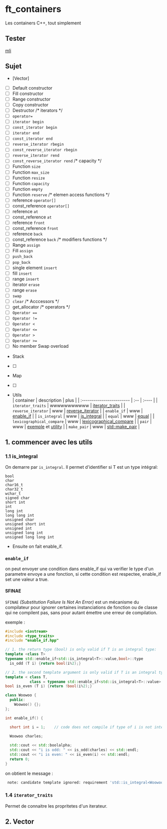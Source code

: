 # ft_containers
Les containers C++, tout simplement

## Tester

[mli](https://github.com/mli42/containers_test)

## Sujet

* [Vector]
- [ ] Default constructor
- [ ] Fill constructor
- [ ] Range constructor
- [ ] Copy constructor
- [ ] Destructor
  /* iterators */
- [ ] `operator=`
- [ ] `iterator begin`
- [ ] `const_iterator begin`
- [ ] `iterator end`
- [ ] `const_iterator end`
- [ ] `reverse_iterator rbegin`
- [ ] `const_reverse_iterator rbegin`
- [ ] `reverse_iterator rend`
- [ ] `const_reverse_iterator rend`
  /* capacity */
- [ ] Function `size`
- [ ] Function `max_size`
- [ ] Function `resize`
- [ ] Function `capacity`
- [ ] Function `empty`
- [ ] Function `reserve`
  /* elemen access functions */
- [ ] reference `operator[]`
- [ ] const_reference `operator[]`
- [ ] reference `at`
- [ ] const_reference `at`
- [ ] reference `front`
- [ ] const_reference `front`
- [ ] reference `back`
- [ ] const_reference `back`
  /* modifiers functions */
- [ ] Range `assign`
- [ ] Fill `assign`
- [ ] `push_back`
- [ ] `pop_back`
- [ ] single element `insert`
- [ ] fill `insert`
- [ ] range `insert`
- [ ] iterator `erase`
- [ ] range `erase`
- [ ] `swap`
- [ ] `clear`
  /* Acccessors */
- [ ] get_allocator
  /* operators */
- [ ] `Operator ==`
- [ ] `Operator !=`
- [ ] `Operator <`
- [ ] `Operator <=`
- [ ] `Operator >`
- [ ] `Operator >=`
- [ ] No member Swap overload

* Stack
- [ ] 

* Map
- [ ] 

* Utils <br/>
| container                 | description | plus |
| :------------------------ | :-- | :---- |
| `iterator_traits`         | wwwwwwwwwww | [iterator_traits](https://www.cplusplus.com/reference/iterator/iterator_traits/) |
| `reverse_iterator`        | www | [reverse_iterator](https://www.cplusplus.com/reference/iterator/reverse_iterator/?kw=reverse_iterator) |
| `enable_if`               | www | [enable_if](https://www.cplusplus.com/reference/type_traits/enable_if/?kw=enable_if) |
| `is_integral`             | www | [is_integral](https://www.cplusplus.com/reference/type_traits/is_integral/?kw=is_integral) |
| `equal`                   | www | [equal](https://www.cplusplus.com/reference/algorithm/equal/?kw=equal) |
| `lexicographical_compare` | www | [lexicographical_compare](https://www.cplusplus.com/reference/algorithm/lexicographical_compare/?kw=lexicographical_compare) |
| `pair`                    | www | [exemple](https://www.cplusplus.com/reference/utility/pair/pair/) et [utility](https://www.cplusplus.com/reference/utility/pair/?kw=pair) |
| `make_pair`               | www | [std::make_pair](https://www.cplusplus.com/reference/utility/make_pair/?kw=make_pair) |


## 1. commencer avec les utils

### 1.1 is_integral

On demarre par `is_integral`. Il permet d'identifier si T est un type intégral:
```
bool
char
char16_t
char32_t
wchar_t
signed char
short int
int
long int
long long int
unsigned char
unsigned short int
unsigned int
unsigned long int
unsigned long long int
```

* Ensuite on fait enable_if.

### ```enable_if```

on peut envoyer une condition dans enable_if qui va verifier le type d'un parametre envoye a une fonction, si cette condition est respectee, enable_if set une valeur a true.

#### SFINAE

```SFINAE``` *(Substitution Failure Is Not An Error)* est un mécanisme du compilateur pour ignorer certaines instanciations de fonction ou de classe qui ne compilent pas, sans pour autant émettre une erreur de compilation.

exemple :
```c++
#include <iostream>
#include <type_traits>
#include "enable_if.hpp"

// 1. the return type (bool) is only valid if T is an integral type:
template <class T>
typename std::enable_if<std::is_integral<T>::value,bool>::type
  is_odd (T i) {return bool(i%2);}

// 2. the second template argument is only valid if T is an integral type:
template < class T,
           class = typename std::enable_if<std::is_integral<T>::value>::type>
bool is_even (T i) {return !bool(i%2);}

class Woowoo {
  public:
    Woowoo() {};
};

int enable_if() {

  short int i = 1;    // code does not compile if type of i is not integral
  
  Woowoo charles;

  std::cout << std::boolalpha;
  std::cout << "i is odd: " << is_odd(charles) << std::endl;
  std::cout << "i is even: " << is_even(i) << std::endl;
  return 0;
}
```

on obtient le message :
```sh
 note: candidate template ignored: requirement 'std::is_integral<Woowoo>::value' was not satisfied [with T = Woowoo]
```
### 1.4 `iterator_traits`

Permet de connaitre les propritetes d'un iterateur.


## 2. Vector
